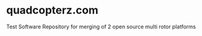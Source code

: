 quadcopterz.com
===============

Test Software Repository for merging of 2 open source multi rotor platforms
